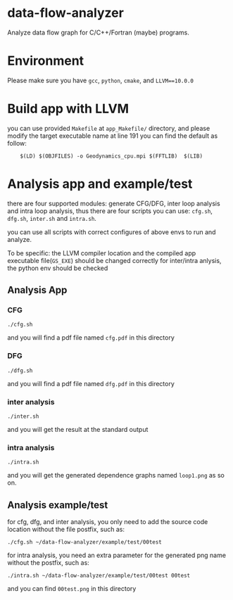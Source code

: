 # data-flow-analyzer
Analyze data flow graph for C/C++/Fortran (maybe) programs.

# Environment
Please make sure you have ```gcc```, ```python```, ```cmake```, and ```LLVM==10.0.0```

# Build app with LLVM
you can use provided ```Makefile``` at ```app_Makefile/``` directory, and please modify the target executable name at line 191
you can find the default as follow:
```
	$(LD) $(OBJFILES) -o Geodynamics_cpu.mpi $(FFTLIB)  $(LIB)
```

# Analysis app and example/test 

there are four supported modules: generate CFG/DFG, inter loop analysis and intra loop analysis, thus there are four scripts you can use: ```cfg.sh```, ```dfg.sh```, ```inter.sh``` and ```intra.sh```.

you can use all  scripts with correct configures of above envs to run and analyze.

To be specific:
   the LLVM compiler location and the compiled app executable file(```GS_EXE```) should be changed correctly
   for inter/intra anlysis, the python env should be checked

## Analysis App
### CFG
```
./cfg.sh
```
and you will find a pdf file named ```cfg.pdf``` in this directory

### DFG
```
./dfg.sh
```
and you will find a pdf file named ```dfg.pdf``` in this directory
### inter analysis
```
./inter.sh
```
and you will get the result at the standard output

### intra analysis
```
./intra.sh
```
and you will get the generated dependence graphs named ```loop1.png``` as so on.

## Analysis example/test
for cfg, dfg, and inter analysis, you only need to add the source code location without the file postfix, such as:
```
./cfg.sh ~/data-flow-analyzer/example/test/00test
```

for intra analysis, you need an extra parameter for the generated png name without the postfix, such as:
```
./intra.sh ~/data-flow-analyzer/example/test/00test 00test
```
and you can find ```00test.png``` in this directory

